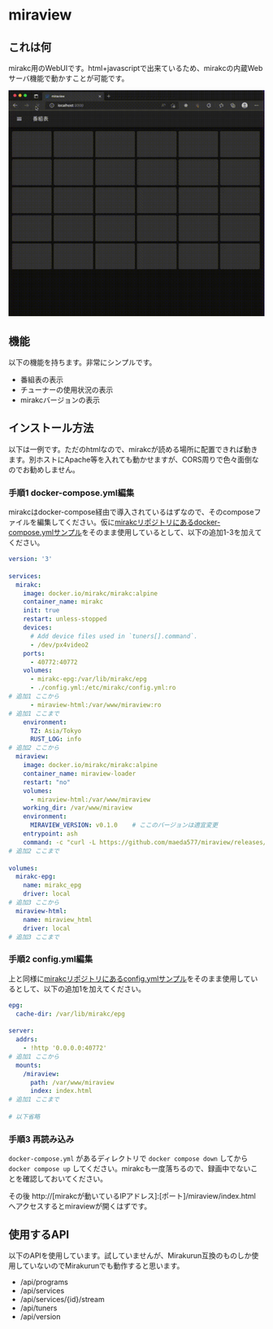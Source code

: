 # miraview

## これは何

mirakc用のWebUIです。html+javascriptで出来ているため、mirakcの内蔵Webサーバ機能で動かすことが可能です。

![デモgif](/demo.gif)

## 機能

以下の機能を持ちます。非常にシンプルです。

* 番組表の表示
* チューナーの使用状況の表示
* mirakcバージョンの表示

## インストール方法

以下は一例です。ただのhtmlなので、mirakcが読める場所に配置できれば動きます。別ホストにApache等を入れても動かせますが、CORS周りで色々面倒なのでお勧めしません。

### 手順1 docker-compose.yml編集

mirakcはdocker-compose経由で導入されているはずなので、そのcomposeファイルを編集してください。仮に[mirakcリポジトリにあるdocker-compose.ymlサンプル](https://github.com/mirakc/mirakc)をそのまま使用しているとして、以下の追加1-3を加えてください。

``` yaml
version: '3'

services:
  mirakc:
    image: docker.io/mirakc/mirakc:alpine
    container_name: mirakc
    init: true
    restart: unless-stopped
    devices:
      # Add device files used in `tuners[].command`.
      - /dev/px4video2
    ports:
      - 40772:40772
    volumes:
      - mirakc-epg:/var/lib/mirakc/epg
      - ./config.yml:/etc/mirakc/config.yml:ro
# 追加1 ここから
      - miraview-html:/var/www/miraview:ro
# 追加1 ここまで
    environment:
      TZ: Asia/Tokyo
      RUST_LOG: info
# 追加2 ここから
  miraview:
    image: docker.io/mirakc/mirakc:alpine
    container_name: miraview-loader
    restart: "no"
    volumes:
      - miraview-html:/var/www/miraview
    working_dir: /var/www/miraview
    environment:
      MIRAVIEW_VERSION: v0.1.0    # ここのバージョンは適宜変更
    entrypoint: ash
    command: -c "curl -L https://github.com/maeda577/miraview/releases/download/$$MIRAVIEW_VERSION/build.tar.gz | tar -zxvf -"
# 追加2 ここまで

volumes:
  mirakc-epg:
    name: mirakc_epg
    driver: local
# 追加3 ここから
  miraview-html:
    name: miraview_html
    driver: local
# 追加3 ここまで
```

### 手順2 config.yml編集

上と同様に[mirakcリポジトリにあるconfig.ymlサンプル](https://github.com/mirakc/mirakc)をそのまま使用しているとして、以下の追加1を加えてください。

``` yaml
epg:
  cache-dir: /var/lib/mirakc/epg

server:
  addrs:
    - !http '0.0.0.0:40772'
# 追加1 ここから
  mounts:
    /miraview:
      path: /var/www/miraview
      index: index.html
# 追加1 ここまで

# 以下省略
```

### 手順3 再読み込み

`docker-compose.yml` があるディレクトリで `docker compose down` してから `docker compose up` してください。mirakcも一度落ちるので、録画中でないことを確認しておいてください。

その後 http://[mirakcが動いているIPアドレス]:[ポート]/miraview/index.html へアクセスするとmiraviewが開くはずです。

## 使用するAPI

以下のAPIを使用しています。試していませんが、Mirakurun互換のものしか使用していないのでMirakurunでも動作すると思います。

* /api/programs
* /api/services
* /api/services/{id}/stream
* /api/tuners
* /api/version
